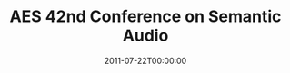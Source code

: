 ---
acronym: AES 42
date: '2011-07-22T00:00:00'
ext_url: http://www.aes.org/events/42/
location: Germany
submission_date: '2011-02-27T00:00:00'
title: AES 42nd Conference on Semantic Audio
---